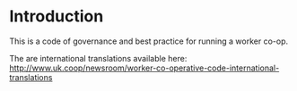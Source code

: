 # Introduction
This is a code of governance and best practice for running a worker co-op.

The are international translations available here: http://www.uk.coop/newsroom/worker-co-operative-code-international-translations
